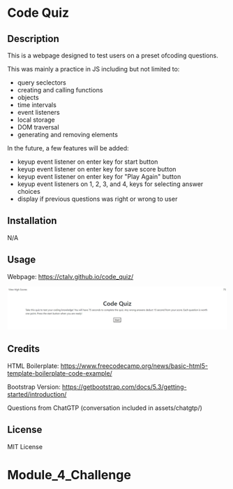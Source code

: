 # Code Quiz

## Description

This is a webpage designed to test users on a preset ofcoding questions.

This was mainly a practice in JS including but not limited to:
- query seclectors
- creating and calling functions
- objects
- time intervals
- event listeners
- local storage
- DOM traversal
- generating and removing elements


In the future, a few features will be added:
- keyup event listener on enter key for start button
- keyup event listener on enter key for save score button
- keyup event listener on enter key for "Play Again" button
- keyup event listeners on 1, 2, 3, and 4, keys for selecting answer choices
- display if previous questions was right or wrong to user


## Installation

N/A

## Usage

Webpage: https://ctalv.github.io/code_quiz/

![Portfolio Screenshot](assets/images/screenshot.jpeg)

## Credits

HTML Boilerplate: https://www.freecodecamp.org/news/basic-html5-template-boilerplate-code-example/

Bootstrap Version: https://getbootstrap.com/docs/5.3/getting-started/introduction/

Questions from ChatGTP (conversation included in assets/chatgtp/)

## License

MIT License

# Module_4_Challenge

